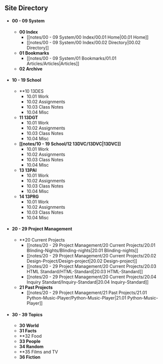 ## Site Directory

- #### 00 - 09 System
	- **00 Index**
		- [[notes/00 - 09 System/00 Index/00.01 Home|00.01 Home]]
		- [[notes/00 - 09 System/00 Index/00.02 Directory|00.02 Directory]]
	- **01 Bookmarks**
		- [[notes/00 - 09 System/01 Bookmarks/01.01 Articles/Articles|Articles]]
	- **02 Archive**
- #### 10 - 19 School
	- **10 13DES
		- 10.01 Work
		- 10.02 Assignments
		- 10.03 Class Notes
		- 10.04 Misc
	- **11 13DGT**
		- 10.01 Work
		- 10.02 Assignments
		- 10.03 Class Notes
		- 10.04 Misc
	- **[[notes/10 - 19 School/12 13DVC/13DVC|13DVC]]**
		- 10.01 Work
		- 10.02 Assignments
		- 10.03 Class Notes
		- 10.04 Misc
	- **13 13PAI**
		- 10.01 Work
		- 10.02 Assignments
		- 10.03 Class Notes
		- 10.04 Misc
	- **14 13PRG**
		- 10.01 Work
		- 10.02 Assignments
		- 10.03 Class Notes
		- 10.04 Misc
- #### 20 - 29 Project Management
	- **20 Current Projects
		- [[notes/20 - 29 Project Management/20 Current Projects/20.01 Blinding-Nights/Blinding-nights|20.01 Blinding-nights]]
		- [[notes/20 - 29 Project Management/20 Current Projects/20.02 Design-Project/Design-project|20.02 Design-project]]
		- [[notes/20 - 29 Project Management/20 Current Projects/20.03 HTML Standard/HTML-Standard|20.03 HTML-Standard]]
		- [[notes/20 - 29 Project Management/20 Current Projects/20.04 Inquiry Standard/Inquiry-Standard|20.04 Inquiry-Standard]]
	- **21 Past Projects**
		- [[notes/20 - 29 Project Management/21 Past Projects/21.01 Python-Music-Player/Python-Music-Player|21.01 Python-Music-Player]]
- #### 30 - 39 Topics
	- **30 World**
	- **31 Facts**
	- **32 Food
	- **33 People**
	- **34 Random**
	- **35 Films and TV
	- **36 Fiction**